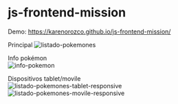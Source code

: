 # js-frontend-mission

Demo:  https://karenorozco.github.io/js-frontend-mission/

Principal
![listado-pokemones](https://user-images.githubusercontent.com/33531567/160335073-5c7108dc-9a56-44e0-aa68-61a0535b8cb7.JPG)

Info pokémon <br>
![info-pokemon](https://user-images.githubusercontent.com/33531567/160335169-d99a5a39-b647-4d9f-9499-2a1f0a8407ef.JPG)

Dispositivos tablet/movile <br>
![listado-pokemones-tablet-responsive](https://user-images.githubusercontent.com/33531567/160335123-96c0958a-84e5-4b69-ad38-b7e4f1b8d380.JPG)
![listado-pokemones-movile-responsive](https://user-images.githubusercontent.com/33531567/160335121-c22dc8db-f59e-4fb3-bc5e-0d819556412a.JPG)
